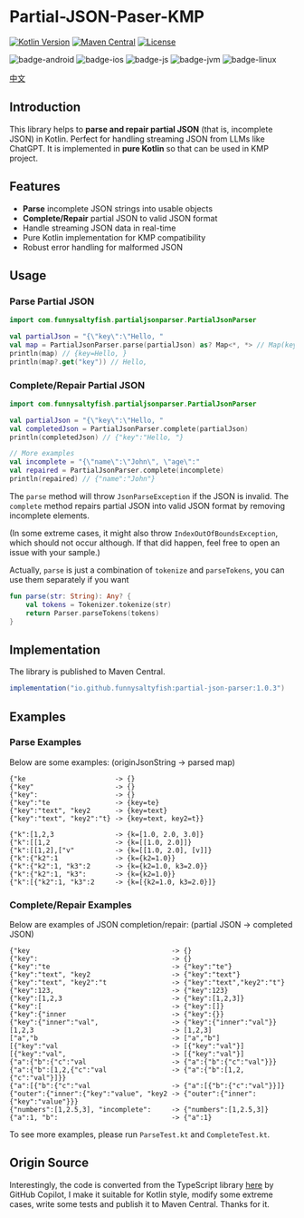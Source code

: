 # Partial-JSON-Paser-KMP

[![Kotlin Version](https://img.shields.io/badge/Kotlin-2.2.0-B125EA?logo=kotlin)](https://kotlinlang.org)
[![Maven Central](https://img.shields.io/maven-central/v/io.github.funnysaltyfish/partial-json-parser.svg?label=Maven%20Central)](https://central.sonatype.com/artifact/io.github.funnysaltyfish/partial-json-parser)
[![License](http://img.shields.io/:License-MIT-blue.svg)](https://opensource.org/license/MIT/)

![badge-android](http://img.shields.io/badge/Platform-Android-brightgreen.svg?logo=android)
![badge-ios](http://img.shields.io/badge/Platform-iOS-orange.svg?logo=apple)
![badge-js](http://img.shields.io/badge/Platform-NodeJS-yellow.svg?logo=javascript)
![badge-jvm](http://img.shields.io/badge/Platform-JVM-red.svg?logo=openjdk)
![badge-linux](http://img.shields.io/badge/Platform-Linux-lightgrey.svg?logo=linux)

[中文](README_CN.md)

## Introduction
This library helps to **parse and repair partial JSON** (that is, incomplete JSON) in Kotlin. Perfect for handling streaming JSON from LLMs like ChatGPT. It is implemented in **pure Kotlin** so that can be used in KMP project.

## Features
- **Parse** incomplete JSON strings into usable objects
- **Complete/Repair** partial JSON to valid JSON format
- Handle streaming JSON data in real-time
- Pure Kotlin implementation for KMP compatibility
- Robust error handling for malformed JSON

## Usage

### Parse Partial JSON
```kotlin
import com.funnysaltyfish.partialjsonparser.PartialJsonParser

val partialJson = "{\"key\":\"Hello, "
val map = PartialJsonParser.parse(partialJson) as? Map<*, *> // Map(key=Hello, )
println(map) // {key=Hello, }
println(map?.get("key")) // Hello,
```

### Complete/Repair Partial JSON
```kotlin
import com.funnysaltyfish.partialjsonparser.PartialJsonParser

val partialJson = "{\"key\":\"Hello, "
val completedJson = PartialJsonParser.complete(partialJson)
println(completedJson) // {"key":"Hello, "}

// More examples
val incomplete = "{\"name\":\"John\", \"age\":"
val repaired = PartialJsonParser.complete(incomplete)
println(repaired) // {"name":"John"}
```

The `parse` method will throw `JsonParseException` if the JSON is invalid. The `complete` method repairs partial JSON into valid JSON format by removing incomplete elements.

(In some extreme cases, it might also throw `IndexOutOfBoundsException`, which should not occur although. If that did happen, feel free to open an issue with your sample.)


Actually, `parse` is just a combination of `tokenize` and `parseTokens`, you can use them separately if you want

```kotlin
fun parse(str: String): Any? {
    val tokens = Tokenizer.tokenize(str)
    return Parser.parseTokens(tokens)
}
```

## Implementation
The library is published to Maven Central.

```groovy
implementation("io.github.funnysaltyfish:partial-json-parser:1.0.3")
```

## Examples

### Parse Examples
Below are some examples: (originJsonString -> parsed map)
```
{"ke                      -> {}
{"key"                    -> {}
{"key":                   -> {}
{"key":"te                -> {key=te}
{"key":"text", "key2      -> {key=text}
{"key":"text", "key2":"t} -> {key=text, key2=t}}

{"k":[1,2,3               -> {k=[1.0, 2.0, 3.0]}
{"k":[[1,2                -> {k=[[1.0, 2.0]]}
{"k":[[1,2],["v"          -> {k=[[1.0, 2.0], [v]]}
{"k":{"k2":1              -> {k={k2=1.0}}
{"k":{"k2":1, "k3":2      -> {k={k2=1.0, k3=2.0}}
{"k":{"k2":1, "k3":       -> {k={k2=1.0}}
{"k":[{"k2":1, "k3":2     -> {k=[{k2=1.0, k3=2.0}]}
```

### Complete/Repair Examples
Below are examples of JSON completion/repair: (partial JSON -> completed JSON)
```
{"key                                   -> {}
{"key":                                 -> {}
{"key":"te                              -> {"key":"te"}
{"key":"text", "key2                    -> {"key":"text"}
{"key":"text", "key2":"t                -> {"key":"text","key2":"t"}
{"key":123,                             -> {"key":123}
{"key":[1,2,3                           -> {"key":[1,2,3]}
{"key":[                                -> {"key":[]}
{"key":{"inner                          -> {"key":{}}
{"key":{"inner":"val",                  -> {"key":{"inner":"val"}}
[1,2,3                                  -> [1,2,3]
["a","b                                 -> ["a","b"]
[{"key":"val                            -> [{"key":"val"}]
[{"key":"val",                          -> [{"key":"val"}]
{"a":{"b":{"c":"val                     -> {"a":{"b":{"c":"val"}}}
{"a":{"b":[1,2,{"c":"val                -> {"a":{"b":[1,2,{"c":"val"}]}}
{"a":[{"b":{"c":"val                    -> {"a":[{"b":{"c":"val"}}]}
{"outer":{"inner":{"key":"value", "key2 -> {"outer":{"inner":{"key":"value"}}}
{"numbers":[1,2.5,3], "incomplete":     -> {"numbers":[1,2.5,3]}
{"a":1, "b":                            -> {"a":1}
```

To see more examples, please run `ParseTest.kt` and `CompleteTest.kt`.

## Origin Source
Interestingly, the code is converted from the TypeScript library [here](https://github.com/SimonTart/json-fragment-parser) by GitHub Copilot, I make it suitable for Kotlin style, modify some extreme cases, write some tests and publish it to Maven Central. Thanks for it.
